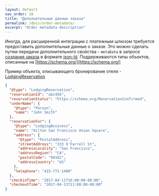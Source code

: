 ```yaml
---
layout: default
nav_order: 18
title: "Дополнительные данные заказа"
permalink: /docs/order-metadata/
excerpt: "Order metadata description"
---
```


Иногда, для расширенной интеграции с платежным шлюзом требуется предоставить дополнительные данные о заказе. 
Это можно сделать путем передачи дополнительного свойства - `metaData` в запросе [создания заказа](/docs/order-create/)  в формате [json-ld](https://json-ld.org/). Поддерживаются типы объектов, описанные на [https://schema.org/](https://schema.org/)

Пример объекта, описывающего бронирование отеля - [LodgingReservation](https://schema.org/LodgingReservation)
``` json
{
  "@type": "LodgingReservation",
  "reservationId": "abc456",
  "reservationStatus": "https://schema.org/ReservationConfirmed",
  "underName": {
    "@type": "Person",
    "name": "John Smith"
  },
  "reservationFor": {
    "@type": "LodgingBusiness",
    "name": "Hilton San Francisco Union Square",
    "address": {
      "@type": "PostalAddress",
      "streetAddress": "333 O'Farrell St",
      "addressLocality": "San Francisco",
      "addressRegion": "CA",
      "postalCode": "94102",
      "addressCountry": "US"
    },
    "telephone": "415-771-1400"
  },
  "checkinTime": "2017-04-11T16:00:00-08:00",
  "checkoutTime": "2017-04-13T11:00:00-08:00"
}
```
